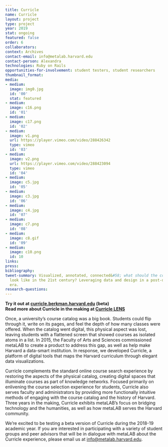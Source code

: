 ```yaml
---
title: Curricle
name: Curricle
layout: project
type: project
year: 2019
stat: ongoing
featured: false
order: 6
collaborators: 
context: Archives
contact-email: info@metalab.harvard.edu
contact-person: Alexandra
technologies: Ruby on Rails
opportunities-for-involvement: student testers, student researchers
thumbnail_format: 
media:
- medium: 
  image: img0.jpg
  id: '00'
  stat: featured
- medium: 
  image: c16.png
  id: '01'
- medium: 
  image: c17.png
  id: '02'
- medium: 
  image: v1.png
  url: https://player.vimeo.com/video/288426342
  type: vimeo
  id: '03'
- medium: 
  image: v2.png
  url: https://player.vimeo.com/video/288423094
  type: vimeo
  id: '04'
- medium: 
  image: c5.jpg
  id: '05'
- medium: 
  image: c3.jpg
  id: '06'
- medium: 
  image: c4.jpg
  id: '07'
- medium: 
  image: c7.png
  id: '08'
- medium: 
  image: c8.gif
  id: '09'
- medium: 
  image: c10.png
  id: 10
links: 
press: 
bibliography: 
tweet-summary: Visualized, annotated, connected&#58; what should the course catalog
  look like in the 21st century? Leveraging data and design in a post-disciplinary
  era.
research-questions: 
---
```


**Try it out at [curricle.berkman.harvard.edu](http://curricle.berkman.harvard.edu) (beta)<br />
Read more about Curricle in the making at [Curricle LENS](http://curricle.wpengine.com)**


Once, a university’s course catalog was a big book. Students could flip through it, write on its pages, and feel the depth of how many classes were offered. When the catalog went digital, this physical aspect was lost, leaving students with a flattened screen that showed courses as isolated atoms in a list. In 2015, the Faculty of Arts and Sciences commissioned metaLAB to create a product to address this gap, as well as help make Harvard a data-smart institution. In response, we developed Curricle, a platform of digital tools that maps the Harvard curriculum through elegant data visualizations. 

Curricle complements the standard online course search experience by restoring the aspects of the physical catalog, creating digital spaces that illuminate courses as part of knowledge networks. Focused primarily on enlivening the course selection experience for students, Curricle also serves faculty and administrators by providing more functionally intuitive methods of engaging with the course catalog and the history of Harvard. Three years in the making, Curricle exhibits metaLAB’s focus on bridging technology and the humanities, as well as how metaLAB serves the Harvard community.

We’re excited to be testing a beta version of Curricle during the 2018-19 academic year. If you are interested in participating with a variety of student groups and peer advisors that will be in dialogue with metaLAB about the Curricle experience, please email us at [info@metalab.harvard.edu](mailto:info@metalab.harvard.edu).
